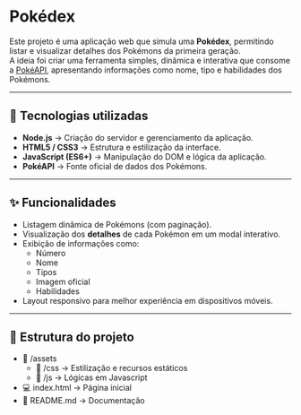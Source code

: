 # Pokédex

Este projeto é uma aplicação web que simula uma **Pokédex**, permitindo listar e visualizar detalhes dos Pokémons da primeira geração.  
A ideia foi criar uma ferramenta simples, dinâmica e interativa que consome a [PokéAPI](https://pokeapi.co/), apresentando informações como nome, tipo e habilidades dos Pokémons.  

---

## 🚀 Tecnologias utilizadas
- **Node.js** → Criação do servidor e gerenciamento da aplicação.
- **HTML5 / CSS3** → Estrutura e estilização da interface.
- **JavaScript (ES6+)** → Manipulação do DOM e lógica da aplicação.
- **PokéAPI** → Fonte oficial de dados dos Pokémons.

---

## ✨ Funcionalidades
- Listagem dinâmica de Pokémons (com paginação).
- Visualização dos **detalhes** de cada Pokémon em um modal interativo.
- Exibição de informações como:
  - Número
  - Nome
  - Tipos
  - Imagem oficial
  - Habilidades
- Layout responsivo para melhor experiência em dispositivos móveis.

---

## 📂 Estrutura do projeto
- 📂 /assets
  - 📂 /css → Estilização e recursos estáticos
  - 📂 /js → Lógicas em Javascript
- 💻 index.html   → Página inicial
- 📄 README.md     → Documentação